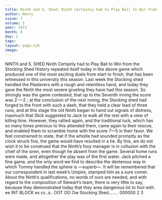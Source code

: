 ```yaml
---
title: Ninth and S. Shed: Ninth Certainly had to Play Ball to Win from the Stocking Shed
author: Henry
issue: 7
volume: 5
year: 1913
month: 8
day: 2
tags:
layout: page.njk
image:
---
```

NINTH and S. SHED    Ninth Certainly had to Play Ball to Win from the Stocking Shed    History repeated itself today in the above game which produced one of the most exciting duels from start to finish, that has been witnessed in this university this season. Last week the Stocking shed handled the Plasterers with a rough and relentless hand, and today they gave the Ninth the most severe grueling they have had this season. So strongly was the game contested, that up to the Seventh inning the score was 2-—2 ; at the conclusion of the next inning, the Stocking shed had forged to the front with such a dash, that they held a clear lead of three runs, and at this stage the old Ninth began to hand out signals of distress, inasmuch that Slick suggested to Jack to walk all the rest with a view of killing time. However, they rallied again, and the traditional luck, which has so many times previous to this attended them, came again to their rescue, and enabled them to scramble home with the score 7—5 in their favor. We feel constrained to state, that if the whistle had sounded promptly as the clock struck five, the game would have resulted in a tie. By this, we do not wish it to be construed that the Ninth’s foxy manager is in collusion with the chief of the siren, even though he absent from the game. Several home runs were made, and altogether the play was of the first water. Jack pitched a fine game, and the only word we find to describe the dexterous way in which Tommy handled the sphere is —superb—. It will be remembered that our correspondent in last week’s Umpire, stamped him as a sure comer. About the Ninth’s qualifications, no words of ours are needed, and with regard to the composition of Stewart’s team, there is very little to say, because they demonstrated today that they area dangerous lot to fool with. ee INT BLOCK es cc..s:. OOT OO Ow Stocking Shed........ 000000 2 3
